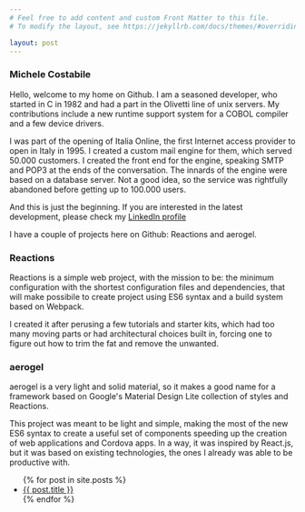 ```yaml
---
# Feel free to add content and custom Front Matter to this file.
# To modify the layout, see https://jekyllrb.com/docs/themes/#overriding-theme-defaults

layout: post
---
```

### Michele Costabile
Hello, welcome to my home on Github. I am a seasoned developer, who started in C in 1982 and had a part in the Olivetti line of unix servers. My contributions include a new runtime support system for a COBOL compiler and a few device drivers.

I was part of the opening of Italia Online, the first Internet access provider to open in Italy in 1995. I created a custom mail engine for them, which served 50.000 customers. I created the front end for the engine, speaking SMTP and POP3 at the ends of the conversation. The innards of the engine were based on a database server. Not a good idea, so the service was rightfully abandoned before getting up to 100.000 users.

And this is just the beginning. If you are interested in the latest development, please check my [LinkedIn profile](www.linkedin.com/in/cosmicwww.linkedin.com/in/cosmic)

I have a couple of projects here on Github: Reactions and aerogel.

### Reactions
Reactions is a simple web project, with the mission to be: the minimum configuration with the shortest configuration files and dependencies, that will make possibile to create project using ES6 syntax and a build system based on Webpack.

I created it after perusing a few tutorials and starter kits, which had too many moving parts or had architectural choices built in, forcing one to figure out how to trim the fat and remove the unwanted.

### aerogel
aerogel is a very light and solid material, so it makes a good name for a framework based on Google's Material Design Lite collection of styles and Reactions.

This project was meant to be light and simple, making the most of the new ES6 syntax to create a useful set of components speeding up the creation of web applications and Cordova apps. In a way, it was inspired by React.js, but it was based on existing technologies, the ones I already was able to be productive with.

<ul>
  {% for post in site.posts %}
    <li>
      <a href="{{ post.url }}">{{ post.title }}</a>
    </li>
  {% endfor %}
</ul>